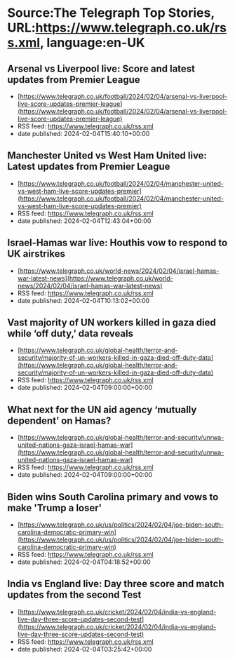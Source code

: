 # Source:The Telegraph Top Stories, URL:https://www.telegraph.co.uk/rss.xml, language:en-UK

## Arsenal vs Liverpool live: Score and latest updates from Premier League
 - [https://www.telegraph.co.uk/football/2024/02/04/arsenal-vs-liverpool-live-score-updates-premier-league](https://www.telegraph.co.uk/football/2024/02/04/arsenal-vs-liverpool-live-score-updates-premier-league)
 - RSS feed: https://www.telegraph.co.uk/rss.xml
 - date published: 2024-02-04T15:40:10+00:00



## Manchester United vs West Ham United live: Latest updates from Premier League
 - [https://www.telegraph.co.uk/football/2024/02/04/manchester-united-vs-west-ham-live-score-updates-premier](https://www.telegraph.co.uk/football/2024/02/04/manchester-united-vs-west-ham-live-score-updates-premier)
 - RSS feed: https://www.telegraph.co.uk/rss.xml
 - date published: 2024-02-04T12:43:04+00:00



## Israel-Hamas war live: Houthis vow to respond to UK airstrikes
 - [https://www.telegraph.co.uk/world-news/2024/02/04/israel-hamas-war-latest-news](https://www.telegraph.co.uk/world-news/2024/02/04/israel-hamas-war-latest-news)
 - RSS feed: https://www.telegraph.co.uk/rss.xml
 - date published: 2024-02-04T10:13:02+00:00



## Vast majority of UN workers killed in gaza died while ‘off duty,’ data reveals
 - [https://www.telegraph.co.uk/global-health/terror-and-security/majority-of-un-workers-killed-in-gaza-died-off-duty-data](https://www.telegraph.co.uk/global-health/terror-and-security/majority-of-un-workers-killed-in-gaza-died-off-duty-data)
 - RSS feed: https://www.telegraph.co.uk/rss.xml
 - date published: 2024-02-04T09:00:00+00:00



## What next for the UN aid agency ‘mutually dependent’ on Hamas?
 - [https://www.telegraph.co.uk/global-health/terror-and-security/unrwa-united-nations-gaza-israel-hamas-war](https://www.telegraph.co.uk/global-health/terror-and-security/unrwa-united-nations-gaza-israel-hamas-war)
 - RSS feed: https://www.telegraph.co.uk/rss.xml
 - date published: 2024-02-04T09:00:00+00:00



## Biden wins South Carolina primary and vows to make 'Trump a loser'
 - [https://www.telegraph.co.uk/us/politics/2024/02/04/joe-biden-south-carolina-democratic-primary-win](https://www.telegraph.co.uk/us/politics/2024/02/04/joe-biden-south-carolina-democratic-primary-win)
 - RSS feed: https://www.telegraph.co.uk/rss.xml
 - date published: 2024-02-04T04:18:52+00:00



## India vs England live: Day three score and match updates from the second Test
 - [https://www.telegraph.co.uk/cricket/2024/02/04/india-vs-england-live-day-three-score-updates-second-test](https://www.telegraph.co.uk/cricket/2024/02/04/india-vs-england-live-day-three-score-updates-second-test)
 - RSS feed: https://www.telegraph.co.uk/rss.xml
 - date published: 2024-02-04T03:25:42+00:00



